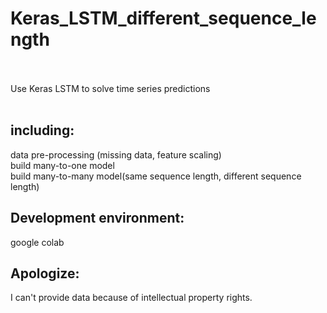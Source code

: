 # Keras_LSTM_different_sequence_length<br><br>
Use Keras LSTM to solve time series predictions<br><br>

## including:<br>
data pre-processing (missing data, feature scaling)<br>
build many-to-one model<br>
build many-to-many model(same sequence length, different sequence length)<br>

## Development environment:<br>
google colab

## Apologize:<br>
I can't provide data because of intellectual property rights.
